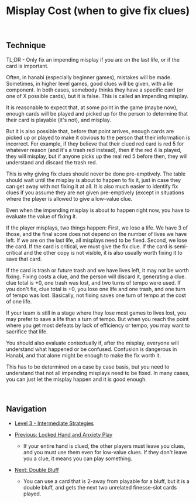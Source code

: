 # Misplay Cost (when to give fix clues)

<br />

## Technique

TL;DR - Only fix an impending misplay if you are on the last life, or if the card is important.

Often, in hanabi (especially beginner games), mistakes will be made. Sometimes, in higher level games, good clues will be given, with a lie component. In both cases, somebody thinks they have a specific card (or one of X possible cards), but it is false. This is called an impending misplay.

It is reasonable to expect that, at some point in the game (maybe now), enough cards will be played and picked up for the person to determine that their card is playable (it's not), and misplay.

But it is also possible that, before that point arrives, enough cards are picked up or played to make it obvious to the person that their information is incorrect. For example, if they believe that their clued red card is red 5 for whatever reason (and it's a trash red instead), then if the red 4 is played, they will misplay, but if anyone picks up the real red 5 before then, they will understand and discard the trash red.

This is why giving fix clues should never be done pre-emptively. The table should wait until the misplay is about to happen to fix it, just in case they can get away with not fixing it at all. It is also much easier to identify fix clues if you assume they are not given pre-emptively (except in situations where the player is allowed to give a low-value clue.

Even when the impending misplay is about to happen right now, you have to evaluate the value of fixing it.

If the player misplays, two things happen:
First, we lose a life. We have 3 of those, and the final score does not depend on the number of lives we have left. If we are on the last life, all misplays need to be fixed.
Second, we lose the card. If the card is critical, we must give the fix clue. If the card is semi-critical and the other copy is not visible, it is also usually worth fixing it to save that card.

If the card is trash or future trash and we have lives left, it may not be worth fixing. Fixing costs a clue, and the person will discard it, generating a clue. clue total is +0, one trash was lost, and two turns of tempo were used. If you don't fix, clue total is +0, you lose one life and one trash, and one turn of tempo was lost. Basically, not fixing saves one turn of tempo at the cost of one life.

If your team is still in a stage where they lose most games to lives lost, you may prefer to save a life than a turn of tempo. But when you reach the point where you get most defeats by lack of efficiency or tempo, you may want to sacrifice that life.

You should also evaluate contextually if, after the misplay, everyone will understand what happened or be confused. Confusion is dangerous in Hanabi, and that alone might be enough to make the fix worth it.

This has to be determined on a case by case basis, but you need to understand that not all impending misplays need to be fixed. In many cases, you can just let the misplay happen and it is good enough.

<br />

## Navigation

* [Level 3 - Intermediate Strategies](https://github.com/agilbert1412/HanabiStrategy/blob/master/Strategy/Level%203%20-%20Intermediate/Level%203%20-%20Intermediate.md)

* [Previous: Locked Hand and Anxiety Play](https://github.com/agilbert1412/HanabiStrategy/blob/master/Strategy/Level%203%20-%20Intermediate/43%20-%20Locked%20Hand.md)
	* If your entire hand is clued, the other players must leave you clues, and you must use them even for low-value clues. If they don't leave you a clue, it means you can play something.

* [Next: Double Bluff](https://github.com/agilbert1412/HanabiStrategy/blob/master/Strategy/Level%203%20-%20Intermediate/45%20-%20Double%20Bluff.md)
	* You can use a card that is 2-away from playable for a bluff, but it is a double bluff, and gets the next two unrelated finesse-slot cards played.